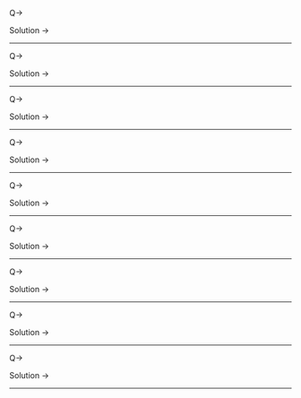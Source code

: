 Q-> 


Solution ->

    
---------------------------------------------------------------------------------------------------------
Q-> 


Solution ->

    
---------------------------------------------------------------------------------------------------------

Q-> 


Solution ->

    
---------------------------------------------------------------------------------------------------------

Q-> 


Solution ->

    
---------------------------------------------------------------------------------------------------------

Q-> 


Solution ->

    
---------------------------------------------------------------------------------------------------------

Q-> 


Solution ->

    
---------------------------------------------------------------------------------------------------------

Q-> 


Solution ->

    
---------------------------------------------------------------------------------------------------------

Q-> 


Solution ->

    
---------------------------------------------------------------------------------------------------------

Q-> 


Solution ->

    
---------------------------------------------------------------------------------------------------------


